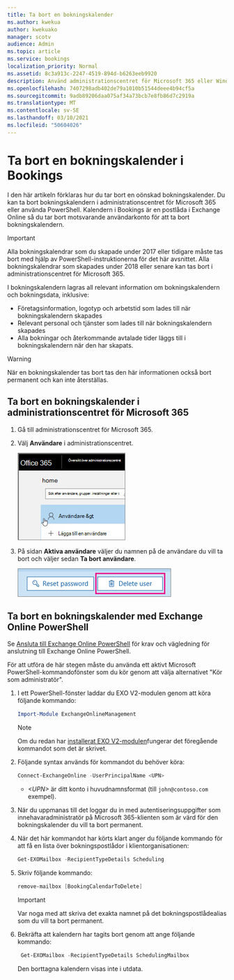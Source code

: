 ```yaml
---
title: Ta bort en bokningskalender
ms.author: kwekua
author: kwekuako
manager: scotv
audience: Admin
ms.topic: article
ms.service: bookings
localization_priority: Normal
ms.assetid: 8c3a913c-2247-4519-894d-b6263eeb9920
description: Använd administrationscentret för Microsoft 365 eller Windows PowerShell för att ta bort bookingskalendrar.
ms.openlocfilehash: 7407298adb402de79a1010b51544deee4b94cf5a
ms.sourcegitcommit: 9adb89206daa075af34a73bcb7e8fb86d7c2919a
ms.translationtype: MT
ms.contentlocale: sv-SE
ms.lasthandoff: 03/10/2021
ms.locfileid: "50604026"
---
```

# <a name="delete-a-booking-calendar-in-bookings"></a>Ta bort en bokningskalender i Bookings

I den här artikeln förklaras hur du tar bort en oönskad bokningskalender. Du kan ta bort bokningskalendern i administrationscentret för Microsoft 365 eller använda PowerShell. Kalendern i Bookings är en postlåda i Exchange Online så du tar bort motsvarande användarkonto för att ta bort bokningskalendern.

> [!IMPORTANT]
> Alla bokningskalendrar som du skapade under 2017 eller tidigare måste tas bort med hjälp av PowerShell-instruktionerna för det här avsnittet. Alla bokningskalendrar som skapades under 2018 eller senare kan tas bort i administrationscentret för Microsoft 365.

I bokningskalendern lagras all relevant information om bokningskalendern och bokningsdata, inklusive:

- Företagsinformation, logotyp och arbetstid som lades till när bokningskalendern skapades
- Relevant personal och tjänster som lades till när bokningskalendern skapades
- Alla bokningar och återkommande avtalade tider läggs till i bokningskalendern när den har skapats.

> [!WARNING]
> När en bokningskalender tas bort tas den här informationen också bort permanent och kan inte återställas.

## <a name="delete-a-booking-calendar-in-the-microsoft-365-admin-center"></a>Ta bort en bokningskalender i administrationscentret för Microsoft 365

1. Gå till administrationscentret för Microsoft 365.

1. Välj **Användare** i administrationscentret.

   ![Bild av användargränssnittet för användare i administrationscentret för Microsoft 365](../media/bookings-admin-center-users.png)

1. På sidan **Aktiva användare** väljer du namnen på de användare du vill ta bort och väljer sedan **Ta bort användare**.

   ![Bild av användargränssnittet för Ta bort användare i administrationscentret för Microsoft 365](../media/bookings-delete-user.png)

## <a name="delete-a-booking-calendar-using-exchange-online-powershell"></a>Ta bort en bokningskalender med Exchange Online PowerShell

Se [Ansluta till Exchange Online PowerShell](https://docs.microsoft.com/powershell/exchange/exchange-online-powershell-v2?view=exchange-ps) för krav och vägledning för anslutning till Exchange Online PowerShell.

För att utföra de här stegen måste du använda ett aktivt Microsoft PowerShell-kommandofönster som du kör genom att välja alternativet "Kör som administratör".

1. I ett PowerShell-fönster laddar du EXO V2-modulen genom att köra följande kommando:

   ```powershell
   Import-Module ExchangeOnlineManagement
   ```

   > [!NOTE]
   > Om du redan har [installerat EXO V2-modulen](https://docs.microsoft.com/powershell/exchange/exchange-online-powershell-v2?view=exchange-ps#install-and-maintain-the-exo-v2-module)fungerar det föregående kommandot som det är skrivet.
   
2. Följande syntax används för kommandot du behöver köra:

   ```powershell
   Connect-ExchangeOnline -UserPrincipalName <UPN> 
   ```

   - _\<UPN\>_ är ditt konto i huvudnamnsformat (till `john@contoso.com` exempel).

3. När du uppmanas till det loggar du in med autentiseringsuppgifter som innehavaradministratör på Microsoft 365-klienten som är värd för den bokningskalender du vill ta bort permanent.

4. När det här kommandot har körts klart anger du följande kommando för att få en lista över bokningspostlådor i klientorganisationen:

   ```powershell
   Get-EXOMailbox -RecipientTypeDetails Scheduling
   ```

5. Skriv följande kommando:

   ```powershell
   remove-mailbox [BookingCalendarToDelete]
   ```

   > [!IMPORTANT]
   > Var noga med att skriva det exakta namnet på det bokningspostlådealias som du vill ta bort permanent.

6. Bekräfta att kalendern har tagits bort genom att ange följande kommando:

   ```powershell
    Get-EXOMailbox -RecipientTypeDetails SchedulingMailbox
   ```

   Den borttagna kalendern visas inte i utdata.
